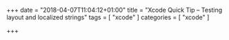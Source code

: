 +++
date = "2018-04-07T11:04:12+01:00"
title = "Xcode Quick Tip – Testing layout and localized strings"
tags = [
    "xcode"
]
categories = [
    "xcode"
]

+++
